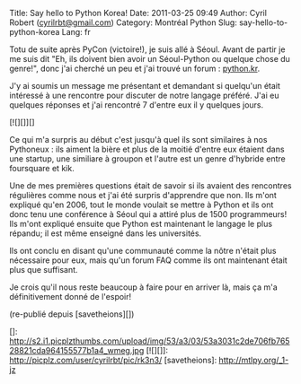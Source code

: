 Title: Say hello to Python Korea!
Date: 2011-03-25 09:49
Author: Cyril Robert (cyrilrbt@gmail.com)
Category: Montréal Python
Slug: say-hello-to-python-korea
Lang: fr

Totu de suite après PyCon (victoire!), je suis allé à Séoul. Avant de
partir je me suis dit "Eh, ils doivent bien avoir un Séoul-Python ou
quelque chose du genre!", donc j'ai cherché un peu et j'ai trouvé un
forum : [python.kr][].

J'y ai soumis un message me présentant et demandant si quelqu'un était
intéressé à une rencontre pour discuter de notre langage préféré. J'ai
eu quelques réponses et j'ai rencontré 7 d'entre eux il y quelques
jours.

[![][]][]

Ce qui m'a surpris au début c'est jusqu'à quel ils sont similaires à nos
Pythoneux : ils aiment la bière et plus de la moitié d'entre eux étaient
dans une startup, une similiare à groupon et l'autre est un genre
d'hybride entre foursquare et kik.

Une de mes premières questions était de savoir si ils avaient des
rencontres régulières comme nous et j'ai été surpris d'apprendre que
non. Ils m'ont expliqué qu'en 2006, tout le monde voulait se mettre à
Python et ils ont donc tenu une conférence à Séoul qui a attiré plus de
1500 programmeurs! Ils m'ont expliqué ensuite que Python est maintenant
le langage le plus répandu; il est même enseigné dans les universités.

Ils ont conclu en disant qu'une communauté comme la nôtre n'était plus
nécessaire pour eux, mais qu'un forum FAQ comme ils ont maintenant était
plus que suffisant.

Je crois qu'il nous reste beaucoup à faire pour en arriver là, mais ça
m'a définitivement donné de l'espoir!

(re-publié depuis [savetheions][])

  [python.kr]: http://python.kr/
  []: http://s2.i1.picplzthumbs.com/upload/img/53/a3/03/53a3031c2de706fb76528821cda964155577b1a4_wmeg.jpg
  [![][]]: http://picplz.com/user/cyrilrbt/pic/rk3n3/
  [savetheions]: http://mtlpy.org/_1-jz
